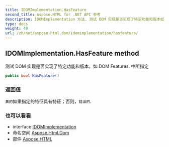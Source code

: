 ```yaml
---
title: IDOMImplementation.HasFeature
second_title: Aspose.HTML for .NET API 参考
description: IDOMImplementation 方法. 测试 DOM 实现是否实现了特定功能和版本如 DOM Features. 中所指定
type: docs
weight: 40
url: /zh/net/aspose.html.dom/idomimplementation/hasfeature/
---
```

## IDOMImplementation.HasFeature method

测试 DOM 实现是否实现了特定功能和版本，如 DOM Features. 中所指定

```csharp
public bool HasFeature()
```

### 返回值

`真的`如果指定的特征具有特征；否则，`错误的`.

### 也可以看看

* interface [IDOMImplementation](../)
* 命名空间 [Aspose.Html.Dom](../../idomimplementation/)
* 部件 [Aspose.HTML](../../../)


